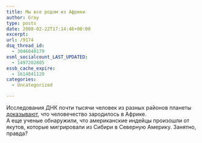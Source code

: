 ```yaml
---
title: Мы все родом из Африки
author: Gray
type: posts
date: 2008-02-22T17:14:46+00:00
excerpt:
url: /9174
dsq_thread_id:
  - 3046040179
esml_socialcount_LAST_UPDATED:
  - 1497202805
essb_cache_expire:
  - 1614841120
categories:
  - Uncategorized

---
```








Исследования ДНК почти тысячи человек из разных районов планеты <a href="http://news.wired.com/dynamic/stories/O/OUT_OF_AFRICA?SITE=WIRE&SECTION=HOME&TEMPLATE=DEFAULT&CTIME=2008-02-21-17-22-38" target="_blank">доказывают</a>, что человечество зародилось в Африке.  
А еще ученые обнаружили, что американские индейцы произошли от якутов, которые мигрировали из Сибири в Северную Америку. Занятно, правда?